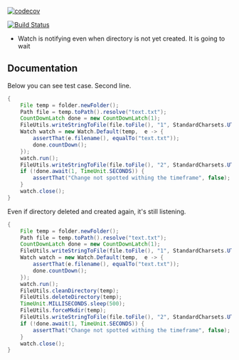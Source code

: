 [![codecov](https://codecov.io/gh/opentangerine/ot-watch/branch/master/graph/badge.svg)](https://codecov.io/gh/opentangerine/ot-watch)

[![Build Status](https://travis-ci.org/opentangerine/ot-watch.svg?branch=master)](https://travis-ci.org/opentangerine/ot-watch)

* Watch is notifying even when directory is not yet created. It is going to wait

## Documentation

Below you can see test case. Second line.

```java
{
    File temp = folder.newFolder();
    Path file = temp.toPath().resolve("text.txt");
    CountDownLatch done = new CountDownLatch(1);
    FileUtils.writeStringToFile(file.toFile(), "1", StandardCharsets.UTF_8);
    Watch watch = new Watch.Default(temp,  e -> {
        assertThat(e.filename(), equalTo("text.txt"));
        done.countDown();
    });
    watch.run();
    FileUtils.writeStringToFile(file.toFile(), "2", StandardCharsets.UTF_8);
    if (!done.await(1, TimeUnit.SECONDS)) {
        assertThat("Change not spotted withing the timeframe", false);
    }
    watch.close();
}
```

Even if directory deleted and created again, it's still listening.

```java
{
    File temp = folder.newFolder();
    Path file = temp.toPath().resolve("text.txt");
    CountDownLatch done = new CountDownLatch(1);
    FileUtils.writeStringToFile(file.toFile(), "1", StandardCharsets.UTF_8);
    Watch watch = new Watch.Default(temp,  e -> {
        assertThat(e.filename(), equalTo("text.txt"));
        done.countDown();
    });
    watch.run();
    FileUtils.cleanDirectory(temp);
    FileUtils.deleteDirectory(temp);
    TimeUnit.MILLISECONDS.sleep(500);
    FileUtils.forceMkdir(temp);
    FileUtils.writeStringToFile(file.toFile(), "2", StandardCharsets.UTF_8);
    if (!done.await(1, TimeUnit.SECONDS)) {
        assertThat("Change not spotted withing the timeframe", false);
    }
    watch.close();
}
```

